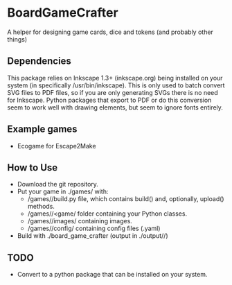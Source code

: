 BoardGameCrafter
================

A helper for designing game cards, dice and tokens (and probably other things)

Dependencies
------------

This package relies on Inkscape 1.3+ (inkscape.org) being installed on your system (in specifically /usr/bin/inkscape).
This is only used to batch convert SVG files to PDF files, so if you are only generating SVGs there is no need for Inkscape.
Python packages that export to PDF or do this conversion seem to work well with drawing elements, but seem to ignore fonts entirely.

Example games
-------------

* Ecogame for Escape2Make


How to Use
----------

* Download the git repository.
* Put your game in ./games/ with:
    * /games/<game>/build.py file, which contains build() and, optionally, upload() methods.
    * /games/<game>/<game/ folder containing your Python classes.
    * /games/<game>/images/ containing images.
    * /games/<game>/config/ containing config files (<name>.yaml)
* Build with ./board_game_crafter <game> (output in ./output/<game>/)

TODO
----

* Convert to a python package that can be installed on your system.